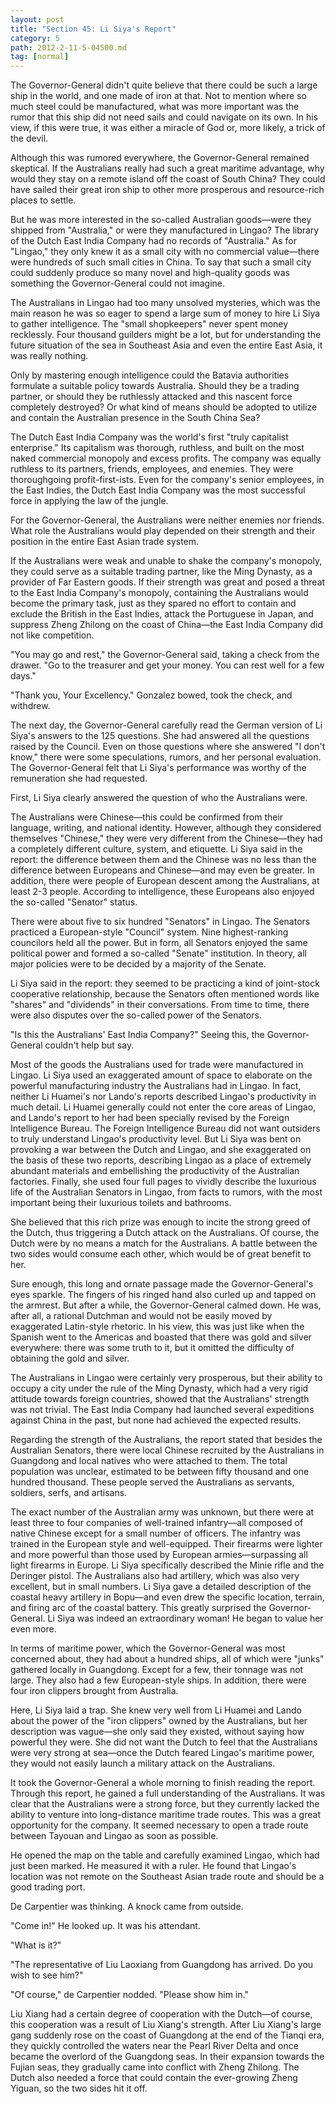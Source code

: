 ```yaml
---
layout: post
title: "Section 45: Li Siya's Report"
category: 5
path: 2012-2-11-5-04500.md
tag: [normal]
---
```


The Governor-General didn't quite believe that there could be such a large ship in the world, and one made of iron at that. Not to mention where so much steel could be manufactured, what was more important was the rumor that this ship did not need sails and could navigate on its own. In his view, if this were true, it was either a miracle of God or, more likely, a trick of the devil.

Although this was rumored everywhere, the Governor-General remained skeptical. If the Australians really had such a great maritime advantage, why would they stay on a remote island off the coast of South China? They could have sailed their great iron ship to other more prosperous and resource-rich places to settle.

But he was more interested in the so-called Australian goods—were they shipped from "Australia," or were they manufactured in Lingao? The library of the Dutch East India Company had no records of "Australia." As for "Lingao," they only knew it as a small city with no commercial value—there were hundreds of such small cities in China. To say that such a small city could suddenly produce so many novel and high-quality goods was something the Governor-General could not imagine.

The Australians in Lingao had too many unsolved mysteries, which was the main reason he was so eager to spend a large sum of money to hire Li Siya to gather intelligence. The "small shopkeepers" never spent money recklessly. Four thousand guilders might be a lot, but for understanding the future situation of the sea in Southeast Asia and even the entire East Asia, it was really nothing.

Only by mastering enough intelligence could the Batavia authorities formulate a suitable policy towards Australia. Should they be a trading partner, or should they be ruthlessly attacked and this nascent force completely destroyed? Or what kind of means should be adopted to utilize and contain the Australian presence in the South China Sea?

The Dutch East India Company was the world's first "truly capitalist enterprise." Its capitalism was thorough, ruthless, and built on the most naked commercial monopoly and excess profits. The company was equally ruthless to its partners, friends, employees, and enemies. They were thoroughgoing profit-first-ists. Even for the company's senior employees, in the East Indies, the Dutch East India Company was the most successful force in applying the law of the jungle.

For the Governor-General, the Australians were neither enemies nor friends. What role the Australians would play depended on their strength and their position in the entire East Asian trade system.

If the Australians were weak and unable to shake the company's monopoly, they could serve as a suitable trading partner, like the Ming Dynasty, as a provider of Far Eastern goods. If their strength was great and posed a threat to the East India Company's monopoly, containing the Australians would become the primary task, just as they spared no effort to contain and exclude the British in the East Indies, attack the Portuguese in Japan, and suppress Zheng Zhilong on the coast of China—the East India Company did not like competition.

"You may go and rest," the Governor-General said, taking a check from the drawer. "Go to the treasurer and get your money. You can rest well for a few days."

"Thank you, Your Excellency." Gonzalez bowed, took the check, and withdrew.

The next day, the Governor-General carefully read the German version of Li Siya's answers to the 125 questions. She had answered all the questions raised by the Council. Even on those questions where she answered "I don't know," there were some speculations, rumors, and her personal evaluation. The Governor-General felt that Li Siya's performance was worthy of the remuneration she had requested.

First, Li Siya clearly answered the question of who the Australians were.

The Australians were Chinese—this could be confirmed from their language, writing, and national identity. However, although they considered themselves "Chinese," they were very different from the Chinese—they had a completely different culture, system, and etiquette. Li Siya said in the report: the difference between them and the Chinese was no less than the difference between Europeans and Chinese—and may even be greater. In addition, there were people of European descent among the Australians, at least 2-3 people. According to intelligence, these Europeans also enjoyed the so-called "Senator" status.

There were about five to six hundred "Senators" in Lingao. The Senators practiced a European-style "Council" system. Nine highest-ranking councilors held all the power. But in form, all Senators enjoyed the same political power and formed a so-called "Senate" institution. In theory, all major policies were to be decided by a majority of the Senate.

Li Siya said in the report: they seemed to be practicing a kind of joint-stock cooperative relationship, because the Senators often mentioned words like "shares" and "dividends" in their conversations. From time to time, there were also disputes over the so-called power of the Senators.

"Is this the Australians' East India Company?" Seeing this, the Governor-General couldn't help but say.

Most of the goods the Australians used for trade were manufactured in Lingao. Li Siya used an exaggerated amount of space to elaborate on the powerful manufacturing industry the Australians had in Lingao. In fact, neither Li Huamei's nor Lando's reports described Lingao's productivity in much detail. Li Huamei generally could not enter the core areas of Lingao, and Lando's report to her had been specially revised by the Foreign Intelligence Bureau. The Foreign Intelligence Bureau did not want outsiders to truly understand Lingao's productivity level. But Li Siya was bent on provoking a war between the Dutch and Lingao, and she exaggerated on the basis of these two reports, describing Lingao as a place of extremely abundant materials and embellishing the productivity of the Australian factories. Finally, she used four full pages to vividly describe the luxurious life of the Australian Senators in Lingao, from facts to rumors, with the most important being their luxurious toilets and bathrooms.

She believed that this rich prize was enough to incite the strong greed of the Dutch, thus triggering a Dutch attack on the Australians. Of course, the Dutch were by no means a match for the Australians. A battle between the two sides would consume each other, which would be of great benefit to her.

Sure enough, this long and ornate passage made the Governor-General's eyes sparkle. The fingers of his ringed hand also curled up and tapped on the armrest. But after a while, the Governor-General calmed down. He was, after all, a rational Dutchman and would not be easily moved by exaggerated Latin-style rhetoric. In his view, this was just like when the Spanish went to the Americas and boasted that there was gold and silver everywhere: there was some truth to it, but it omitted the difficulty of obtaining the gold and silver.

The Australians in Lingao were certainly very prosperous, but their ability to occupy a city under the rule of the Ming Dynasty, which had a very rigid attitude towards foreign countries, showed that the Australians' strength was not trivial. The East India Company had launched several expeditions against China in the past, but none had achieved the expected results.

Regarding the strength of the Australians, the report stated that besides the Australian Senators, there were local Chinese recruited by the Australians in Guangdong and local natives who were attached to them. The total population was unclear, estimated to be between fifty thousand and one hundred thousand. These people served the Australians as servants, soldiers, serfs, and artisans.

The exact number of the Australian army was unknown, but there were at least three to four companies of well-trained infantry—all composed of native Chinese except for a small number of officers. The infantry was trained in the European style and well-equipped. Their firearms were lighter and more powerful than those used by European armies—surpassing all light firearms in Europe. Li Siya specifically described the Minie rifle and the Deringer pistol. The Australians also had artillery, which was also very excellent, but in small numbers. Li Siya gave a detailed description of the coastal heavy artillery in Bopu—and even drew the specific location, terrain, and firing arc of the coastal battery. This greatly surprised the Governor-General. Li Siya was indeed an extraordinary woman! He began to value her even more.

In terms of maritime power, which the Governor-General was most concerned about, they had about a hundred ships, all of which were "junks" gathered locally in Guangdong. Except for a few, their tonnage was not large. They also had a few European-style ships. In addition, there were four iron clippers brought from Australia.

Here, Li Siya laid a trap. She knew very well from Li Huamei and Lando about the power of the "iron clippers" owned by the Australians, but her description was vague—she only said they existed, without saying how powerful they were. She did not want the Dutch to feel that the Australians were very strong at sea—once the Dutch feared Lingao's maritime power, they would not easily launch a military attack on the Australians.

It took the Governor-General a whole morning to finish reading the report. Through this report, he gained a full understanding of the Australians. It was clear that the Australians were a strong force, but they currently lacked the ability to venture into long-distance maritime trade routes. This was a great opportunity for the company. It seemed necessary to open a trade route between Tayouan and Lingao as soon as possible.

He opened the map on the table and carefully examined Lingao, which had just been marked. He measured it with a ruler. He found that Lingao's location was not remote on the Southeast Asian trade route and should be a good trading port.

De Carpentier was thinking. A knock came from outside.

"Come in!" He looked up. It was his attendant.

"What is it?"

"The representative of Liu Laoxiang from Guangdong has arrived. Do you wish to see him?"

"Of course," de Carpentier nodded. "Please show him in."

Liu Xiang had a certain degree of cooperation with the Dutch—of course, this cooperation was a result of Liu Xiang's strength. After Liu Xiang's large gang suddenly rose on the coast of Guangdong at the end of the Tianqi era, they quickly controlled the waters near the Pearl River Delta and once became the overlord of the Guangdong seas. In their expansion towards the Fujian seas, they gradually came into conflict with Zheng Zhilong. The Dutch also needed a force that could contain the ever-growing Zheng Yiguan, so the two sides hit it off.